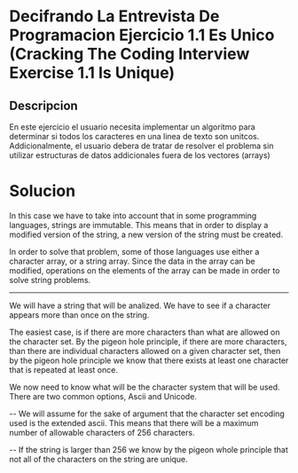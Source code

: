 # Decifrando La Entrevista De Programacion Ejercicio 1.1 Es Unico (Cracking The Coding Interview Exercise 1.1 Is Unique)

## Descripcion
En este ejercicio el usuario necesita implementar un algoritmo para determinar si todos los caracteres en una linea de texto son unitcos. Addicionalmente, el usuario debera de tratar de resolver el problema sin utilizar estructuras de datos addicionales fuera de los vectores (arrays) 


# Solucion
In this case we have to take into account that in some programming languages, strings are immutable. 
This means that in order to display a modified version of the string, a new version of the string must be created. 

In order to solve that problem, some of those languages use either a character array, or a string array. Since the data in the array can be modified, operations on the elements of the array can be made in order to solve string problems. 

---

We will have a string that will be analized. 
We have to see if a character appears more than once on the string. 

The easiest case, is if there are more characters than what are allowed on the 
character set. By the pigeon hole principle, if there are more characters, 
than there are individual characters allowed on a given character set, 
then by the pigeon hole principle we know that there exists at least one character 
that is repeated at least once. 

We now need to know what will be the character system that will be used. There are two 
common options, Ascii and Unicode.

--
We will assume for the sake of argument that the character set encoding used is the extended ascii.
This means that there will be a maximum number of allowable characters of 256 characters. 

--
If the string is larger than 256 we know by the pigeon whole principle that not all of the characters on the string are unique. 